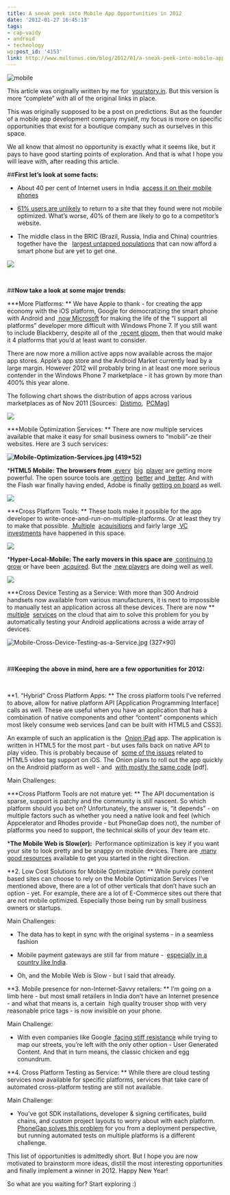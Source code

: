 ```yaml
---
title: A sneak peek into Mobile App Opportunities in 2012
date: '2012-01-27 16:45:13'
tags:
- cap-vaidy
- android
- technology
wp:post_id: '4153'
link: http://www.multunus.com/blog/2012/01/a-sneak-peek-into-mobile-app-opportunities-in-2012/
---
```


![mobile](http://www.multunus.com/wp-content/uploads/2012/01/mobile.png)

This article was originally written by me for 
[yourstory.in](http://yourstory.in/2011/12/a-sneak-peek-into-mobile-app-opportunities-in-2012/). But this version is more “complete” with all of the original links in place.





This was originally supposed to be a post on predictions. But as the founder of a mobile app development company myself, my focus is more on specific opportunities that exist for a boutique company such as ourselves in this space.


We all know that almost no opportunity is exactly what it seems like, but it pays to have good starting points of exploration. And that is what I hope you will leave with, after reading this article.


##**First let’s look at some facts:**



* About 40 per cent of Internet users in India 
[access it on their mobile phones](http://www.medianama.com/2011/03/223-google-india-has-100m-internet-40m-mobile-internet-users-india-search-trends/)

    
* [61% users are unlikely](http://googlemobileads.blogspot.com/2011/06/mobile-ize-your-business-with-google.html) to return to a site that they found were not mobile optimized. What’s worse, 40% of them are likely to go to a competitor’s website.

    
* The middle class in the BRIC (Brazil, Russia, India and China) countries together have the  
[largest untapped populations](http://blog.flurry.com/bid/79595/Kaboom-iOS-and-Android-International-Installed-Base-Expansion) that can now afford a smart phone but are yet to get one.


**![](https://lh3.googleusercontent.com/f5jZLsYQqwhgkCMk5NM1PDHChINvrZ-B4Q7Pedgsjwl6mhTTLKMV5eHavPoMD9sUAYrbdLjmVhxojTr_kCbYOWe2H3QBnbTehSd6z9MtvDgJCHtr41I)**

 


##**Now take a look at some major trends:**



***More Platforms: **
We have Apple to thank - for creating the app economy with the iOS platform, Google for democratizing the smart phone with Android and
[ now Microsoft](http://www.engadget.com/2011/12/28/windows-phone-marketplace-hits-50-000-app-submission-milestone/) for making the life of the “I support all platforms” developer more difficult with Windows Phone 7. If you still want to include Blackberry, despite all of the
[ recent gloom](http://www.theaustralian.com.au/business/wall-street-journal/pressure-mounts-on-blackberrys-rim/story-fnay3ubk-1226223581617), then that would make it 4 platforms that you’d at least want to consider.


There are now more a million active apps now available across the major app stores. Apple’s app store and the Android Market currently lead by a large margin. However 2012 will probably bring in at least one more serious contender in the Windows Phone 7 marketplace - it has grown by more than 400% this year alone.





The following chart shows the distribution of apps across various marketplaces as of Nov 2011 [Sources: 
[Distimo](http://www.distimo.com/2011_12_distimo-releases-full-year-2011-publication/), 
[PCMag](http://www.pcmag.com/article2/0,2817,2395188,00.asp)]


**![](https://lh5.googleusercontent.com/gcF8VLupDmQ0-M3h7gX_XmhxzeIem7pjhJt__EP6UvxwNB56rPHvADUJyKetOruGlR2978HzFpG_RhtIuQ6T6sceC57OmuMco-NiGUqaSxp3RmccOb0)**


***Mobile Optimization Services: **
There are now multiple services available that make it easy for small business owners to “mobili”-ze their websites. Here are 3 such services:


**![Mobile-Optimization-Services.jpg (419×52)](http://yourstory.in/wp-content/uploads/2011/12/Mobile-Optimization-Services.jpg)**


***HTML5 Mobile: The browsers from**
[ every](http://www.infoworld.com/d/html5/ios-5s-safari-beats-all-mobile-browsers-in-html5-compatibility-175371) 
[big](http://www.winrumors.com/microsoft-benchmarks-windows-phone-browser-against-iphone-4-and-android-wins/) 
[player](http://www.sencha.com/blog/galaxy-nexus-the-html5-developer-scorecard/) are getting more powerful. The open source tools are
[ getting](http://html5boilerplate.com/mobile) 
[better](http://www.sencha.com/products/touch/) and
[ better](http://jquerymobile.com/). And with the Flash war finally having ended, Adobe is finally
[getting on board](http://mashable.com/2011/11/11/flash-mobile-dead-adobe/) as well.

**![](https://lh5.googleusercontent.com/hTW2K0tBVW0aRKezNkI3jOkMcPjIiiqBUUA_GjEsz4RzJasJRNwjeXPnT8u7527IV09hk9RfPuOqfAOr8ipPixskPjUwQohmM8F_trXh_kZOf_WCXBY)**

***Cross Platform Tools: **
These tools make it possible for the app developer to write-once-and-run-on-multiple-platforms. Or at least they try to make that possible.
[ Multiple](http://www.adobe.com/aboutadobe/pressroom/pressreleases/201110/AdobeAcquiresNitobi.html) 
[acquisitions](http://rhomobile.com/blog/motorola-acquires-rhomobile-and-rhoelements-version-1-launched/) and fairly large
[ VC investments](http://techcrunch.com/2011/11/01/appcelerator-raises-15-million-series-c-round/) have happened in this space.

**![](https://lh5.googleusercontent.com/i-qWEO80aZSQqdT1KscQlyi52RZqLFwpuflccTQRXAqlQAI0nx661xJxcBzZWjLDrE31PfmF9Odt2pfz5YgFwN65nfbbgqkrh_wazy-LfzWsBeG8-DM)**

***Hyper-Local-Mobile: The early movers in this space are**
[ continuing to grow](http://searchenginewatch.com/article/2081107/Foursquare-Hits-10-Million-Users-Yeah-Thats-1000-Annual-Growth) or have been
[ acquired](http://www.guardian.co.uk/technology/2011/dec/05/facebook-buys-gowalla-location-sharing). But the
[ new players](http://socialcommercetoday.com/social-commerce-platform-overview-shopkick-mobile-commerce-on-steroids/) are doing well as well.

**![](https://lh6.googleusercontent.com/-b4IZffxNy08thOITpu51-QB3Da2GhopjubrfZ7DYzHrUwFEQboJNVCfgZl2OHeEUvVsZA2_ClNVEK7Q8aJJlJTeYr4EUDzntcuaWTBVNZHPTfgYcjw)**

***Cross Device Testing as a Service: With more than 300 Android handsets now available from various manufacturers, it is next to impossible to manually test an application across all these devices. There are now **
[multiple](http://testdroid.com/) 
[services](http://www.perfectomobile.com/portal/cms/android.html) on the cloud that aim to solve this problem for you by automatically testing your Android applications across a wide array of devices.

![Mobile-Cross-Device-Testing-as-a-Service.jpg (327×90)](http://yourstory.in/wp-content/uploads/2011/12/Mobile-Cross-Device-Testing-as-a-Service.jpg)

 

##**Keeping the above in mind, here are a few opportunities for 2012:**

 


**1. “Hybrid” Cross Platform Apps: **
The cross platform tools I’ve referred to above, allow for native platform API [Application Programming Interface] calls as well. These are useful when you have an application that has a combination of native components and other “content” components which most likely consume web services [and can be built with HTML5 and CSS3].

An example of such an application is the 
[Onion iPad](http://bits.blogs.nytimes.com/2011/04/01/the-onion-releases-free-html5-ipad-app/) app. The application is written in HTML5 for the most part - but uses falls back on native API to play video. This is probably because of 
[some of the issues](http://blog.millermedeiros.com/2011/03/html5-video-issues-on-the-ipad-and-how-to-solve-them/) related to HTML5 video tag support on iOS. The Onion plans to roll out the app quickly on the Android platform as well - and 
[with mostly the same code](http://sndstl.com/wp-content/uploads/2011/09/snd-app.pdf) [pdf].


Main Challenges:

***Cross Platform Tools are not mature yet: **
The API documentation is sparse, support is patchy and the community is still nascent. So which platform should you bet on? Unfortunately, the answer is, “it depends” - on multiple factors such as whether you need a native look and feel (which Appcelerator and Rhodes provide - but PhoneGap does not), the number of platforms you need to support, the technical skills of your dev team etc.

    
***The Mobile Web is Slow(er):**
 Performance optimization is key if you want your site to look pretty and be snappy on mobile devices. There are
[ many good resources](http://www.google.co.in/search?q=html5+performance+mobile) available to get you started in the right direction.
 


**2. Low Cost Solutions for Mobile Optimization: **
While purely content based sites can choose to rely on the Mobile Optimization Services I’ve mentioned above, there are a lot of other verticals that don’t have such an option - yet. For example, there are a lot of E-Commerce sites out there that are not mobile optimized. Especially those being run by small business owners or startups.

Main Challenges:

* The data has to kept in sync with the original systems - in a seamless fashion

    
* Mobile payment gateways are still far from mature - 
[especially in a country like India](http://www.venturewoods.org/index.php/2011/01/19/mobile-payments-shifting-opportunities-for-startups/).

    
* Oh, and the Mobile Web is Slow - but I said that already.





**3. Mobile presence for non-Internet-Savvy retailers: **
I’m going on a limb here - but most small retailers in India don’t have an Internet presence - and what that means is, a certain  high quality trouser shop with very reasonable price tags - is now invisible on your phone.


Main Challenge:


* With even companies like Google
[ facing stiff resistance](http://articles.timesofindia.indiatimes.com/2011-06-20/internet/29679379_1_google-street-view-google-s-street-view-privacy-concerns) while trying to map our streets, you’re left with the only other option - User Generated Content. And that in turn means, the classic chicken and egg conundrum.
 


**4. Cross Platform Testing as Service: **
While there are cloud testing services now available for specific platforms, services that take care of automated cross-platform testing are still not available.


Main Challenge:


* You’ve got SDK installations, developer & signing certificates, build chains, and custom project layouts to worry about with each platform. 
[PhoneGap solves this problem](http://savagelook.com/blog/portfolio/8-things-to-know-about-phonegap) for you from a deployment perspective, but running automated tests on multiple platforms is a different challenge.





This list of opportunities is admittedly short. But I hope you are now motivated to brainstorm more ideas, distill the most interesting opportunities and finally implement a winner in 2012. Happy New Year!


So what are you waiting for? Start exploring :)
